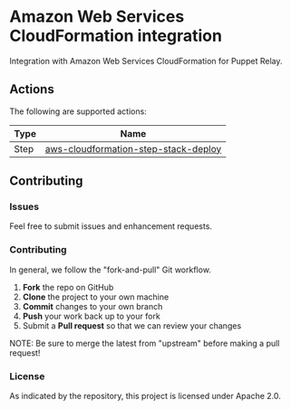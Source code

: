 # Amazon Web Services CloudFormation integration

Integration with Amazon Web Services CloudFormation for Puppet Relay.

## Actions

The following are supported actions: 

|   Type    |  Name              |
|-----------|--------------------|
| Step      | [aws-cloudformation-step-stack-deploy](/steps/aws-cloudformation-step-stack-deploy)  | 

## Contributing

### Issues

Feel free to submit issues and enhancement requests.

### Contributing

In general, we follow the "fork-and-pull" Git workflow.

 1. **Fork** the repo on GitHub
 2. **Clone** the project to your own machine
 3. **Commit** changes to your own branch
 4. **Push** your work back up to your fork
 5. Submit a **Pull request** so that we can review your changes

NOTE: Be sure to merge the latest from "upstream" before making a pull request!

### License

As indicated by the repository, this project is licensed under Apache 2.0.